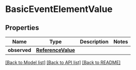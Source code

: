 # BasicEventElementValue

## Properties
Name | Type | Description | Notes
------------ | ------------- | ------------- | -------------
**observed** | [**ReferenceValue**](ReferenceValue.md) |  | 

[[Back to Model list]](../README.md#documentation-for-models) [[Back to API list]](../README.md#documentation-for-api-endpoints) [[Back to README]](../README.md)

